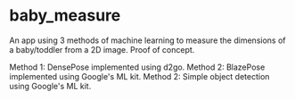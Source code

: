 # baby_measure

An app using 3 methods of machine learning to measure the dimensions of a baby/toddler from a 2D image. Proof of concept.

Method 1: DensePose implemented using d2go.
Method 2: BlazePose implemented using Google's ML kit.
Method 2: Simple object detection using Google's ML kit.